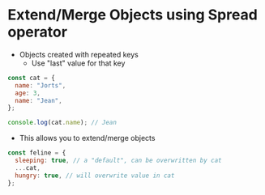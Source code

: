# Extend/Merge Objects using Spread operator

- Objects created with repeated keys
  - Use "last" value for that key

```js
const cat = { 
  name: "Jorts", 
  age: 3,
  name: "Jean",
};

console.log(cat.name); // Jean
```
- This allows you to extend/merge objects

```js
const feline = { 
  sleeping: true, // a "default", can be overwritten by cat
  ...cat, 
  hungry: true, // will overwrite value in cat
};
```

